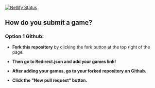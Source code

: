 [![Netlify Status](https://api.netlify.com/api/v1/badges/e5b9e079-9bac-4c06-b46b-654a2bbeebd1/deploy-status)](https://app.netlify.com/sites/randomgameweb/deploys)

## How do you submit a game?

### Option 1 Github:

- **Fork this repository** by clicking the fork button at the top right of the page.

- **Then go to Redirect.json and add your games link!**

- **After adding your games, go to your forked repository on Github.**

- **Click the "New pull request" button.**